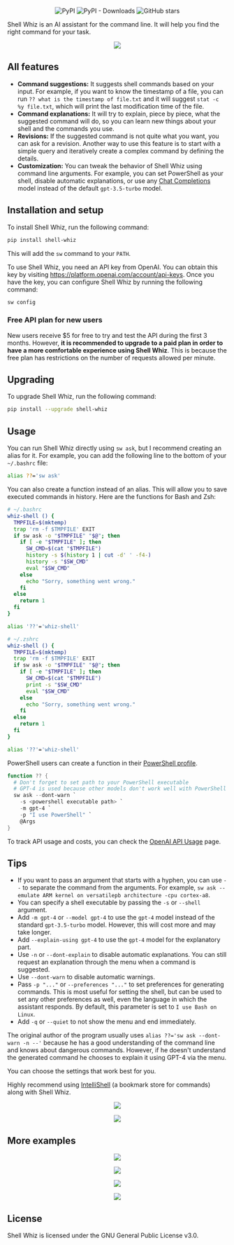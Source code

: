 <p align="center">
  <img src="https://img.shields.io/pypi/v/shell-whiz" alt="PyPI" />
  <img src="https://img.shields.io/pypi/dm/shell-whiz" alt="PyPI - Downloads" />
  <img
    src="https://img.shields.io/github/stars/beimzhan/shell-whiz"
    alt="GitHub stars"
  />
</p>

Shell Whiz is an AI assistant for the command line. It will help you find the right command for your task.

<p align="center">
  <img
    src="https://github.com/beimzhan/shell-whiz/blob/main/examples/files_modified_in_the_last_7_days-20231026.gif?raw=true"
  />
</p>

## All features

- **Command suggestions:** It suggests shell commands based on your input. For example, if you want to know the timestamp of a file, you can run `?? what is the timestamp of file.txt` and it will suggest `stat -c %y file.txt`, which will print the last modification time of the file.
- **Command explanations:** It will try to explain, piece by piece, what the suggested command will do, so you can learn new things about your shell and the commands you use.
- **Revisions:** If the suggested command is not quite what you want, you can ask for a revision. Another way to use this feature is to start with a simple query and iteratively create a complex command by defining the details.
- **Customization:** You can tweak the behavior of Shell Whiz using command line arguments. For example, you can set PowerShell as your shell, disable automatic explanations, or use any [Chat Completions](https://platform.openai.com/docs/api-reference/chat) model instead of the default `gpt-3.5-turbo` model.

## Installation and setup

To install Shell Whiz, run the following command:

```bash
pip install shell-whiz
```

This will add the `sw` command to your `PATH`.

To use Shell Whiz, you need an API key from OpenAI. You can obtain this key by visiting https://platform.openai.com/account/api-keys. Once you have the key, you can configure Shell Whiz by running the following command:

```bash
sw config
```

### Free API plan for new users

New users receive $5 for free to try and test the API during the first 3 months. However, **it is recommended to upgrade to a paid plan in order to have a more comfortable experience using Shell Whiz**. This is because the free plan has restrictions on the number of requests allowed per minute.

## Upgrading

To upgrade Shell Whiz, run the following command:

```bash
pip install --upgrade shell-whiz
```

## Usage

You can run Shell Whiz directly using `sw ask`, but I recommend creating an alias for it. For example, you can add the following line to the bottom of your `~/.bashrc` file:

```bash
alias ??='sw ask'
```

You can also create a function instead of an alias. This will allow you to save executed commands in history. Here are the functions for Bash and Zsh:

```bash
# ~/.bashrc
whiz-shell () {
  TMPFILE=$(mktemp)
  trap 'rm -f $TMPFILE' EXIT
  if sw ask -o "$TMPFILE" "$@"; then
    if [ -e "$TMPFILE" ]; then
      SW_CMD=$(cat "$TMPFILE")
      history -s $(history 1 | cut -d' ' -f4-)
      history -s "$SW_CMD"
      eval "$SW_CMD"
    else
      echo "Sorry, something went wrong."
    fi
  else
    return 1
  fi
}

alias '??'='whiz-shell'
```

```zsh
# ~/.zshrc
whiz-shell () {
  TMPFILE=$(mktemp)
  trap 'rm -f $TMPFILE' EXIT
  if sw ask -o "$TMPFILE" "$@"; then
    if [ -e "$TMPFILE" ]; then
      SW_CMD=$(cat "$TMPFILE")
      print -s "$SW_CMD"
      eval "$SW_CMD"
    else
      echo "Sorry, something went wrong."
    fi
  else
    return 1
  fi
}

alias '??'='whiz-shell'
```

PowerShell users can create a function in their [PowerShell profile](https://learn.microsoft.com/en-us/powershell/module/microsoft.powershell.core/about/about_profiles).

```powershell
function ?? {
  # Don't forget to set path to your PowerShell executable
  # GPT-4 is used because other models don't work well with PowerShell
  sw ask --dont-warn `
    -s <powershell executable path> `
    -m gpt-4 `
    -p "I use PowerShell" `
    @Args
}
```

To track API usage and costs, you can check the [OpenAI API Usage](https://platform.openai.com/account/usage) page.

## Tips

- If you want to pass an argument that starts with a hyphen, you can use `--` to separate the command from the arguments. For example, `sw ask -- emulate ARM kernel on versatilepb architecture -cpu cortex-a8`.
- You can specify a shell executable by passing the `-s` or `--shell` argument.
- Add `-m gpt-4` or `--model gpt-4` to use the `gpt-4` model instead of the standard `gpt-3.5-turbo` model. However, this will cost more and may take longer.
- Add `--explain-using gpt-4` to use the `gpt-4` model for the explanatory part.
- Use `-n` or `--dont-explain` to disable automatic explanations. You can still request an explanation through the menu when a command is suggested.
- Use `--dont-warn` to disable automatic warnings.
- Pass `-p "..."` or `--preferences "..."` to set preferences for generating commands. This is most useful for setting the shell, but can be used to set any other preferences as well, even the language in which the assistant responds. By default, this parameter is set to `I use Bash on Linux`.
- Add `-q` or `--quiet` to not show the menu and end immediately.

The original author of the program usually uses `alias ??='sw ask --dont-warn -n --'` because he has a good understanding of the command line and knows about dangerous commands. However, if he doesn't understand the generated command he chooses to explain it using GPT-4 via the menu.

You can choose the settings that work best for you.

Highly recommend using [IntelliShell](https://github.com/lasantosr/intelli-shell) (a bookmark store for commands) along with Shell Whiz.

<p align="center">
  <img
    src="https://github.com/beimzhan/shell-whiz/raw/main/examples/set_environment_variable-20230924.png"
  />
</p>
<p align="center">
  <img
    src="https://github.com/beimzhan/shell-whiz/raw/main/examples/closed_issues_in_beimzhan_shell_whiz-20230924.png"
  />
</p>

## More examples

<p align="center">
  <img
    src="https://github.com/beimzhan/shell-whiz/raw/main/examples/list_open_ports-20230924.png"
  />
</p>
<p align="center">
  <img
    src="https://github.com/beimzhan/shell-whiz/raw/main/examples/create_a_4_GB_file_with_random_data-20230924.png"
  />
</p>
<p align="center">
  <img
    src="https://github.com/beimzhan/shell-whiz/raw/main/examples/list_processes_sorted_by_memory_usage-20230924.png"
  />
</p>
<p align="center">
  <img
    src="https://github.com/beimzhan/shell-whiz/raw/main/examples/most_frequently_modified_files_in_the_repository-20230924.png"
  />
</p>

## License

Shell Whiz is licensed under the GNU General Public License v3.0.
